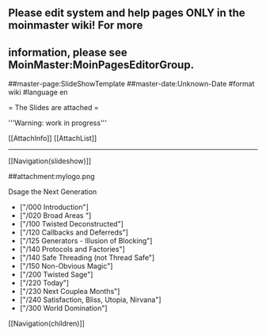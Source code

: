 ## Please edit system and help pages ONLY in the moinmaster wiki! For more
## information, please see MoinMaster:MoinPagesEditorGroup.
##master-page:SlideShowTemplate
##master-date:Unknown-Date
#format wiki
#language en

= The Slides are attached =

'''Warning: work in progress'''

[[AttachInfo]]
[[AttachList]]

--------

[[Navigation(slideshow)]]

##attachment:mylogo.png

Dsage the Next Generation

 * ["/000 Introduction"]
 * ["/020 Broad Areas "]
 * ["/100 Twisted Deconstructed"]
 * ["/120 Callbacks and Deferreds"]
 * ["/125 Generators - Illusion of Blocking"]
 * ["/140 Protocols and Factories"]
 * ["/140 Safe Threading (not Thread Safe"]
 * ["/150 Non-Obvious Magic"]
 * ["/200 Twisted Sage"]
 * ["/220 Today"]
 * ["/230 Next Couplea Months"]
 * ["/240 Satisfaction, Bliss, Utopia, Nirvana"]
 * ["/300 World Domination"]

[[Navigation(children)]]
